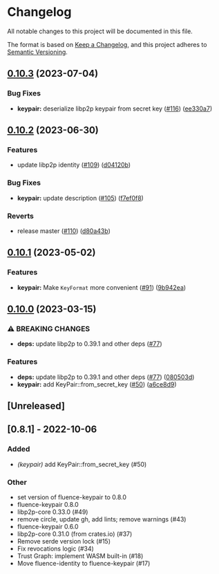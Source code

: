# Changelog
All notable changes to this project will be documented in this file.

The format is based on [Keep a Changelog](https://keepachangelog.com/en/1.0.0/),
and this project adheres to [Semantic Versioning](https://semver.org/spec/v2.0.0.html).

## [0.10.3](https://github.com/fluencelabs/trust-graph/compare/keypair-v0.10.2...keypair-v0.10.3) (2023-07-04)


### Bug Fixes

* **keypair:** deserialize libp2p keypair from secret key ([#116](https://github.com/fluencelabs/trust-graph/issues/116)) ([ee330a7](https://github.com/fluencelabs/trust-graph/commit/ee330a715a902e48fc9b61d662ffcd950a26379c))

## [0.10.2](https://github.com/fluencelabs/trust-graph/compare/keypair-v0.10.1...keypair-v0.10.2) (2023-06-30)


### Features

* update libp2p identity  ([#109](https://github.com/fluencelabs/trust-graph/issues/109)) ([d04120b](https://github.com/fluencelabs/trust-graph/commit/d04120bacf802a7e1127f4955b7391b0a4353128))


### Bug Fixes

* **keypair:** update description ([#105](https://github.com/fluencelabs/trust-graph/issues/105)) ([f7ef0f8](https://github.com/fluencelabs/trust-graph/commit/f7ef0f8da095fe1fef80faaa0b0c2d5ef854bd16))


### Reverts

* release master ([#110](https://github.com/fluencelabs/trust-graph/issues/110)) ([d80a43b](https://github.com/fluencelabs/trust-graph/commit/d80a43bcff721aff8fadf3d2d5c252804ce27a6c))

## [0.10.1](https://github.com/fluencelabs/trust-graph/compare/keypair-v0.10.0...keypair-v0.10.1) (2023-05-02)


### Features

* **keypair:** Make `KeyFormat` more convenient ([#91](https://github.com/fluencelabs/trust-graph/issues/91)) ([9b942ea](https://github.com/fluencelabs/trust-graph/commit/9b942eacca49d0468b4d7512667102363a6c9aa3))

## [0.10.0](https://github.com/fluencelabs/trust-graph/compare/keypair-v0.9.0...keypair-v0.10.0) (2023-03-15)


### ⚠ BREAKING CHANGES

* **deps:** update libp2p to 0.39.1 and other deps ([#77](https://github.com/fluencelabs/trust-graph/issues/77))

### Features

* **deps:** update libp2p to 0.39.1 and other deps ([#77](https://github.com/fluencelabs/trust-graph/issues/77)) ([080503d](https://github.com/fluencelabs/trust-graph/commit/080503dcfa2ecf8d09167ff9fe7f750fadf49035))
* **keypair:** add KeyPair::from_secret_key ([#50](https://github.com/fluencelabs/trust-graph/issues/50)) ([a6ce8d9](https://github.com/fluencelabs/trust-graph/commit/a6ce8d9eee20e1ea24eb27c38ac6df6d878292ae))

## [Unreleased]

## [0.8.1] - 2022-10-06

### Added
- *(keypair)* add KeyPair::from_secret_key (#50)

### Other
- set version of fluence-keypair to 0.8.0
- fluence-keypair 0.8.0
- libp2p-core 0.33.0 (#49)
- remove circle, update gh, add lints; remove warnings (#43)
- fluence-keypair 0.6.0
- libp2p-core 0.31.0 (from crates.io) (#37)
- Remove serde version lock (#15)
- Fix revocations logic (#34)
- Trust Graph: implement WASM built-in (#18)
- Move fluence-identity to fluence-keypair (#17)
